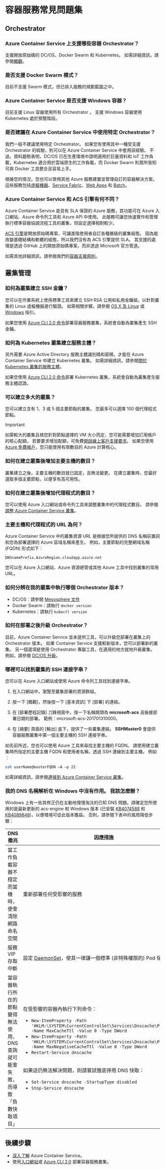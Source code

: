 # <a name="container-service-frequently-asked-questions"></a>容器服務常見問題集

## <a name="orchestrators"></a>Orchestrator

### <a name="which-container-orchestrators-do-you-support-on-azure-container-service"></a>Azure Container Service 上支援哪些容器 Orchestrator？ 

支援開放原始碼的 DC/OS、Docker Swarm 和 Kubernetes。 如需詳細資訊，請參閱[概觀](../articles/container-service/kubernetes/container-service-intro-kubernetes.md)。
 
### <a name="do-you-support-docker-swarm-mode"></a>是否支援 Docker Swarm 模式？ 

目前不支援 Swarm 模式，但已排入服務的規劃藍圖之中。 

### <a name="does-azure-container-service-support-windows-containers"></a>Azure Container Service 是否支援 Windows 容器？  

目前支援 Linux 容器使用所有 Orchestrator 。 支援 Windows 容器使用 Kubernetes 處於預覽階段。

### <a name="do-you-recommend-a-specific-orchestrator-in-azure-container-service"></a>是否建議在 Azure Container Service 中使用特定 Orchestrator？ 
我們一般不建議使用特定 Orchestrator。 如果您有使用其中一種受支援 Orchestrator 的經驗，則可以在 Azure Container Service 中套用該經驗。 不過，資料趨勢表明，DC/OS 已在生產環境中證明適用於巨量資料和 IoT 工作負載，Kubernetes 適合用於雲端原生的工作負載，而 Docker Swarm 則眾所皆知可與 Docker 工具整合且容易上手。

根據您的情況，您也可以使用其他 Azure 服務建置並管理自訂的容器解決方案。 這些服務包括[虛擬機器](../articles/virtual-machines/linux/overview.md)、[Service Fabric](../articles/service-fabric/service-fabric-overview.md)、[Web Apps](../articles/app-service/app-service-web-overview.md) 和 [Batch](../articles/batch/batch-technical-overview.md)。  

### <a name="what-is-the-difference-between-azure-container-service-and-acs-engine"></a>Azure Container Service 和 ACS 引擎有何不同？ 
Azure Container Service 是具有 SLA 保證的 Azure 服務，其功能可在 Azure 入口網站、Azure 命令列工具和 Azure API 中使用。 此服務可讓您快速實作和管理執行標準容器協調流程工具的叢集，但設定選擇相對較少。 

[ACS 引擎](http://github.com/Azure/acs-engine)是開放原始碼專案，可讓進階使用者自訂各種層級的叢集組態。 因為能改變基礎結構和軟體的組態，所以我們沒有為 ACS 引擎提供 SLA。 其支援的處理是透過 GitHub 上的開放原始碼專案，而非透過 Microsoft 官方管道。 

如需其他詳細資訊，請參閱我們的[容器支援原則](https://support.microsoft.com/en-us/help/4035670/support-policy-for-containers)。

## <a name="cluster-management"></a>叢集管理

### <a name="how-do-i-create-ssh-keys-for-my-cluster"></a>如何為叢集建立 SSH 金鑰？

您可以在作業系統上使用標準工具來建立 SSH RSA 公用和私用金鑰組，以針對叢集的 Linux 虛擬機器進行驗證。 如需相關步驟，請參閱 [OS X 及 Linux](../articles/virtual-machines/linux/mac-create-ssh-keys.md) 或 [Windows](../articles/virtual-machines/linux/ssh-from-windows.md) 指引。 

如果您使用 [Azure CLI 2.0 命令](../articles/container-service/dcos-swarm/container-service-create-acs-cluster-cli.md)部署容器服務叢集，系統會自動為叢集產生 SSH 金鑰。

### <a name="how-do-i-create-a-service-principal-for-my-kubernetes-cluster"></a>如何為 Kubernetes 叢集建立服務主體？

另外需要 Azure Active Directory 服務主體識別碼和密碼，才能在 Azure Container Service 中建立 Kubernetes 叢集。 如需詳細資訊，請參閱[關於 Kubernetes 叢集的服務主體](../articles/container-service/kubernetes/container-service-kubernetes-service-principal.md)。

如果您使用 [Azure CLI 2.0 命令](../articles/container-service/dcos-swarm/container-service-create-acs-cluster-cli.md)部署 Kubernetes 叢集，系統會自動為叢集產生服務主體認證。

### <a name="how-large-a-cluster-can-i-create"></a>可以建立多大的叢集？
您可以建立含有 1、3 或 5 個主要節點的叢集。 您最多可以選擇 100 個代理程式節點。

> [!IMPORTANT]
> 如需較大的叢集且視您針對節點選擇的 VM 大小而定，您可能需要增加訂用帳戶的核心配額。 若要要求增加配額，可免費[開啟線上客戶支援要求](../articles/azure-supportability/how-to-create-azure-support-request.md)。 如果您使用 [Azure 免費帳戶](https://azure.microsoft.com/free/)，您只能使用有限數目的 Azure 計算核心。
> 

### <a name="how-do-i-increase-the-number-of-masters-after-a-cluster-is-created"></a>如何在建立叢集後增加主要主機的數目？ 
叢集建立之後，主要主機的數目就已固定，且無法變更。 在建立叢集時，您最好選取多個主要節點，以便享有高可用性。

### <a name="how-do-i-increase-the-number-of-agents-after-a-cluster-is-created"></a>如何在建立叢集後增加代理程式的數目？ 
您可以使用 Azure 入口網站或命令列工具來調整叢集中的代理程式數目。 請參閱[調整 Azure Container Service 叢集](../articles/container-service/kubernetes/container-service-scale.md)。

### <a name="what-are-the-urls-of-my-masters-and-agents"></a>主要主機和代理程式的 URL 為何？ 
Azure Container Service 中的叢集資源 URL 是根據您所提供的 DNS 名稱前置詞和您為部署選擇的 Azure 區域名稱來產生。 例如，主要節點的完整網域名稱 (FQDN) 形式如下︰

``` 
DNSnamePrefix.AzureRegion.cloudapp.azure.net
```

您可以在 Azure 入口網站、Azure 資源總管或其他 Azure 工具中找到叢集的常用 URL。

### <a name="how-do-i-tell-which-orchestrator-version-is-running-in-my-cluster"></a>如何分辨在我的叢集中執行哪個 Orchestrator 版本？

* DC/OS︰請參閱 [Mesosphere 文件](https://support.mesosphere.com/hc/en-us/articles/207719793-How-to-get-the-DCOS-version-from-the-command-line-)
* Docker Swarm：請執行 `docker version`
* Kubernetes：請執行 `kubectl version`

### <a name="how-do-i-upgrade-the-orchestrator-after-deployment"></a>如何在部署之後升級 Orchestrator？

目前，Azure Container Service 並未提供工具，可以升級您部署在叢集上的 Orchestrator 版本。 如果 Container Service 支援較新版本，您可以部署新的叢集。 另一個選項是使用 Orchestrator 專屬工具，在適用的地方就地升級叢集。 例如，請參閱 [DC/OS 升級](https://dcos.io/docs/1.8/administration/upgrading/)。
 
### <a name="where-do-i-find-the-ssh-connection-string-to-my-cluster"></a>哪裡可以找到叢集的 SSH 連接字串？

您可以在 Azure 入口網站或使用 Azure 命令列工具找到連接字串。 

1. 在入口網站中，瀏覽至叢集部署的資源群組。  

2. 按一下 [概觀]，然後按一下 [基本資訊] 下 [部署] 的連結。 

3. 在 [部署歷程記錄] 刀鋒視窗中，按一下名稱開頭為 **microsoft-acs** 且後接部署日期的部署。 範例︰microsoft-acs-201701310000。  

4. 在 [摘要] 頁面的 [輸出] 底下，提供了一些叢集連結。 **SSHMaster0** 會提供容器服務叢集中第一個主要主機的 SSH 連接字串。 

如先前所述，您也可以使用 Azure 工具來尋找主要主機的 FQDN。 請使用建立叢集時所指定的主要主機 FQDN 和使用者名稱，透過 SSH 連線到主要主機。 例如︰

```bash
ssh userName@masterFQDN –A –p 22 
```

如需詳細資訊，請參閱[連接到 Azure Container Service 叢集](../articles/container-service/kubernetes/container-service-connect.md)。

### <a name="my-dns-name-resolution-isnt-working-on-windows-what-should-i-do"></a>我的 DNS 名稱解析在 Windows 中沒有作用。 我該怎麼辦？

Windows 上有一些其修正仍在主動地慢慢淘汰的已知 DNS 問題。請確定您所使用的是最新更新的 acs-engine 和 Windows 版本 (已安裝 [KB4074588](https://www.catalog.update.microsoft.com/Search.aspx?q=KB4074588) 和 [KB4089848](https://www.catalog.update.microsoft.com/Search.aspx?q=KB4089848))，以便環境可從此版本獲益。 否則，請參閱下表中的風險降低步驟：

| DNS 徵兆 | 因應措施  |
|-------------|-------------|
|當工作負載容器不穩定而當機時，便會清除網路命名空間 | 重新部署任何受影響的服務 |
| 服務 VIP 存取中斷 | 設定 [DaemonSet](https://kubernetes.io/docs/concepts/workloads/controllers/daemonset/)，使其一律讓一個標準 (非特殊權限的) Pod 保持執行 |
|當容器執行所在的節點變得無法使用，DNS 查詢就可能會失敗，而導致「負數快取項目」 | 在受影響的容器內執行下列命令： <ul><li> `New-ItemProperty -Path 'HKLM:\SYSTEM\CurrentControlSet\Services\Dnscache\Parameters' -Name MaxCacheTtl -Value 0 -Type DWord`</li><li>`New-ItemProperty -Path 'HKLM:\SYSTEM\CurrentControlSet\Services\Dnscache\Parameters' -Name MaxNegativeCacheTtl -Value 0 -Type DWord`</li><li>`Restart-Service dnscache` </li></ul><br> 如果這仍無法解決問題，則請嘗試徹底停用 DNS 快取： <ul><li>`Set-Service dnscache -StartupType disabled`</li><li>`Stop-Service dnscache`</li></ul> |

## <a name="next-steps"></a>後續步驟

* [深入了解](../articles/container-service/kubernetes/container-service-intro-kubernetes.md) Azure Container Service。
* 使用[入口網站](../articles/container-service/dcos-swarm/container-service-deployment.md)或 [Azure CLI 2.0](../articles/container-service/dcos-swarm/container-service-create-acs-cluster-cli.md) 部署容器服務叢集。
